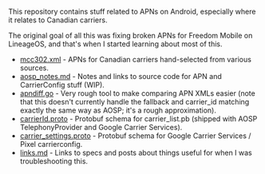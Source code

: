 This repository contains stuff related to APNs on Android, especially where it relates to Canadian carriers.

The original goal of all this was fixing broken APNs for Freedom Mobile on LineageOS, and that's when I started learning about most of this.

- [mcc302.xml](./mcc302.xml) - APNs for Canadian carriers hand-selected from various sources.
- [aosp_notes.md](./aosp_notes.md) - Notes and links to source code for APN and CarrierConfig stuff (WIP).
- [apndiff.go](./experiments/cmp/apndiff.go) - Very rough tool to make comparing APN XMLs easier (note that this doesn't currently handle the fallback and carrier_id matching exactly the same way as AOSP; it's a rough approximation).
- [carrierId.proto](./android14-qpr3-release/carrierId.proto) - Protobuf schema for carrier_list.pb (shipped with AOSP TelephonyProvider and Google Carrier Services).
- [carrier_settings.proto](./android14-qpr3-release/carrier_settings.proto) - Protobuf schema for Google Carrier Services / Pixel carrierconfig.
- [links.md](./links.md) - Links to specs and posts about things useful for when I was troubleshooting this.
